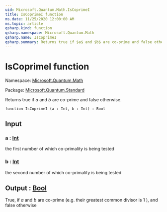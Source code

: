 ```yaml
---
uid: Microsoft.Quantum.Math.IsCoprimeI
title: IsCoprimeI function
ms.date: 11/25/2020 12:00:00 AM
ms.topic: article
qsharp.kind: function
qsharp.namespace: Microsoft.Quantum.Math
qsharp.name: IsCoprimeI
qsharp.summary: Returns true if $a$ and $b$ are co-prime and false otherwise.
---
```


# IsCoprimeI function

Namespace: [Microsoft.Quantum.Math](xref:Microsoft.Quantum.Math)

Package: [Microsoft.Quantum.Standard](https://nuget.org/packages/Microsoft.Quantum.Standard)


Returns true if $a$ and $b$ are co-prime and false otherwise.

```qsharp
function IsCoprimeI (a : Int, b : Int) : Bool
```


## Input

### a : [Int](xref:microsoft.quantum.user-guide.language.types)

the first number of which co-primality is being tested


### b : [Int](xref:microsoft.quantum.user-guide.language.types)

the second number of which co-primality is being tested



## Output : [Bool](xref:microsoft.quantum.user-guide.language.types)

True, if $a$ and $b$ are co-prime (e.g. their greatest common divisor is 1 ),and false otherwise